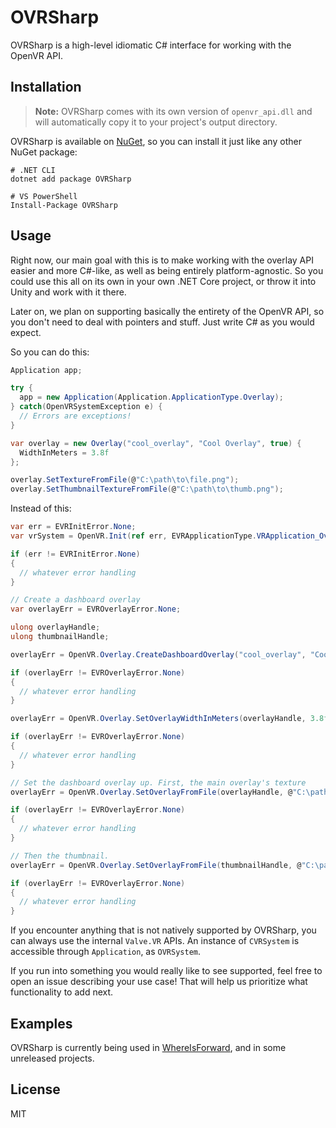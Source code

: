 # OVRSharp

OVRSharp is a high-level idiomatic C# interface for working with the OpenVR API.

## Installation

> **Note:** OVRSharp comes with its own version of `openvr_api.dll` and will automatically copy it to your project's output directory.

OVRSharp is available on [NuGet](https://www.nuget.org/packages/OVRSharp), so you can install it just like any other NuGet package:

```shell
# .NET CLI
dotnet add package OVRSharp

# VS PowerShell
Install-Package OVRSharp
```

## Usage

Right now, our main goal with this is to make working with the overlay API easier and more C#-like, as well as being entirely platform-agnostic. So you could use this all on its own in your own .NET Core project, or throw it into Unity and work with it there.

Later on, we plan on supporting basically the entirety of the OpenVR API, so you don't need to deal with pointers and stuff. Just write C# as you would expect.

So you can do this:

```csharp
Application app;

try {
  app = new Application(Application.ApplicationType.Overlay);
} catch(OpenVRSystemException e) {
  // Errors are exceptions!
}

var overlay = new Overlay("cool_overlay", "Cool Overlay", true) {
  WidthInMeters = 3.8f
};

overlay.SetTextureFromFile(@"C:\path\to\file.png");
overlay.SetThumbnailTextureFromFile(@"C:\path\to\thumb.png");
```

Instead of this:

```csharp
var err = EVRInitError.None;
var vrSystem = OpenVR.Init(ref err, EVRApplicationType.VRApplication_Overlay);

if (err != EVRInitError.None)
{
  // whatever error handling
}

// Create a dashboard overlay
var overlayErr = EVROverlayError.None;

ulong overlayHandle;
ulong thumbnailHandle;

overlayErr = OpenVR.Overlay.CreateDashboardOverlay("cool_overlay", "Cool Overlay", ref overlayHandle, ref thumbnailHandle);

if (overlayErr != EVROverlayError.None)
{
  // whatever error handling
}

overlayErr = OpenVR.Overlay.SetOverlayWidthInMeters(overlayHandle, 3.8f);

if (overlayErr != EVROverlayError.None)
{
  // whatever error handling
}

// Set the dashboard overlay up. First, the main overlay's texture
overlayErr = OpenVR.Overlay.SetOverlayFromFile(overlayHandle, @"C:\path\to\file.png");

if (overlayErr != EVROverlayError.None)
{
  // whatever error handling
}

// Then the thumbnail.
overlayErr = OpenVR.Overlay.SetOverlayFromFile(thumbnailHandle, @"C:\path\to\thumb.png");

if (overlayErr != EVROverlayError.None)
{
  // whatever error handling
}
```

If you encounter anything that is not natively supported by OVRSharp, you can always use the internal `Valve.VR` APIs. An instance of `CVRSystem` is accessible through `Application`, as `OVRSystem`.

If you run into something you would really like to see supported, feel free to open an issue describing your use case! That will help us prioritize what functionality to add next.

## Examples

OVRSharp is currently being used in [WhereIsForward](https://github.com/OVRTools/WhereIsForward), and in some unreleased projects.

## License

MIT